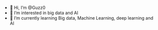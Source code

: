 - 👋 Hi, I’m @Guzz0
- 👀 I’m interested in big data and AI
- 🌱 I’m currently learning Big data, Machine Learning, deep learning and AI



